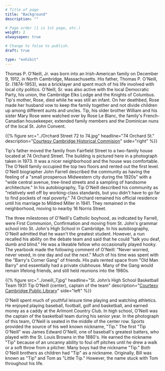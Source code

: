```yaml
---
# Title of page
title: "Background"
description: ""

# Page order (1 is 1st page, etc.)
weight: 2
alwaysopen: true

# Change to false to publish.
draft: true

type: "exhibit"
---
```


Thomas P. O'Neill, Jr. was born into an Irish-American family on December 9, 1912, in North Cambridge, Massachusetts. His father, Thomas P. O'Neill, Sr. (1874-1953), was a bricklayer and spent much of his life involved with local city politics. O'Neill, Sr. was also active with the local Democratic Party, his union, the Cambridge Elks Lodge and the Knights of Columbus. Tip's mother, Rose, died while he was still an infant. On her deathbed, Rose made her husband vow to keep the family together and not divide children up among different aunts and uncles. Tip, his older brother William and his sister Mary Rose were watched over by Rose Le Blanc, the family's French-Canadian housekeeper, extended family members and the Dominican nuns of the local St. John Convent.

{{% figure src="../Orchard Street 72 to 74.jpg"
           headline="74 Orchard St."
           description="[Courtesy Cambridge Historical Commision](https://www.cambridgema.gov/historic)"
           side="right" %}}

Tip's father moved the family from Fairfield Street to a two-family house located at 74 Orchard Street. The building is pictured here in a photograph taken in 1973. It was a nicer neighborhood and the house was comfortable. The O'Neill family occupied the top two floors and rented out the first level. O'Neill biographer John Farrell described the community as having the feeling of a "small prosperous Midwestern city during the 1920s" with a "wide central avenue, tree-lined streets and a sampling of handsome architecture." In his autobiography, Tip O'Neill described his community as "relatively well off by working-class standards, but you didn't have to go far to find pockets of real poverty." 74 Orchard remained his official residence until his marriage to Mildred Miller in 1941. They remained in the neighborhood, moving to nearby 16 Norris Street.

The three milestones of O'Neill's Catholic boyhood, as indicated by Farrell, were First Communion, Confirmation and moving from St. John's grammar school into St. John's High School in Cambridge. In his autobiography, O'Neill admitted that he wasn't the greatest student. However, a nun recalled his ability on the debate team and said that he could "talk you deaf, dumb and blind." He was a likeable fellow who occasionally played hooky. The yearbook made the following comment of O'Neill: "Never worried, never vexed, in one day and out the next." Much of his time was spent with the "Barry's Corner Gang" of friends. His pals rented space from "Old Man Barry" and essentially had a private clubhouse. Many of the Gang would remain lifelong friends, and still held reunions into the 1980s.

{{% figure src="../oneill_7.jpg"
           headline="St. John’s High School Basketball Team 1931 Tip O’Neill (center), captain of the team"
           description="[Courtesy Cambridge Public Library](https://thecambridgeroom.wordpress.com/2012/05/24/tip-oneill-in-photos/)" side="left" %}}

O'Neill spent much of youthful leisure time playing and watching athletics. He enjoyed playing baseball, football, golf and basketball, and earned money as a caddy at the Arlmont Country Club. In high school, O'Neill was the captain of the basketball team during his senior year. In the photograph of this team, O'Neill is seated in the middle of the center row. Sports provided the source of his well known nickname, "Tip." The first "Tip O'Neill" was James Edward O'Neill, one of baseball's greatest batters, who played with the St. Louis Browns in the 1880's. He earned the nickname "Tip" because of an uncanny ability to foul off pitches until he drew a walk or a soft throw from a pitcher. Many boys had the nickname "Tip." Both O'Neill brothers as children had "Tip" as a nickname. Originally, Bill was known as "Tip" and Tom as "Little Tip." However, the name stuck with Tom throughout his life.
